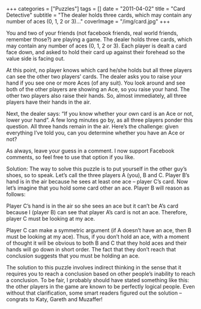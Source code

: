 +++
categories = ["Puzzles"]
tags = []
date = "2011-04-02"
title = "Card Detective"
subtitle = "The dealer holds three cards, which may contain any number of aces (0, 1, 2 or 3)..."
coverImage = "/img/card.jpg"
+++

You and two of your friends (not facebook friends, real world friends, remember those?) are playing a game. The dealer holds three cards, which may contain any number of aces (0, 1, 2 or 3). Each player is dealt a card face down, and asked to hold their card up against their forehead so the value side is facing out.
<!--more-->

At this point, no player knows which card he/she holds but all three players can see the other two players’ cards. The dealer asks you to raise your hand if you see one or more Aces (of any suit). You look around and see both of the other players are showing an Ace, so you raise your hand. The other two players also raise their hands. So, almost immediately, all three players have their hands in the air.

Next, the dealer says: “If you know whether your own card is an Ace or not, lower your hand”. A few long minutes go by, as all three players ponder this question. All three hands remain in the air. Here’s the challenge: given everything I’ve told you, can you determine whether you have an Ace or not?

As always, leave your guess in a comment. I now support Facebook comments, so feel free to use that option if you like.

Solution: The way to solve this puzzle is to put yourself in the other guy’s shoes, so to speak. Let’s call the three players A (you), B and C. Player B’s hand is in the air because he sees at least one ace – player C’s card. Now let’s imagine that you hold some card other an ace. Player B will reason as follows:

Player C’s hand is in the air so she sees an ace but it can’t be A’s card because I (player B) can see that player A’s card is not an ace. Therefore, player C must be looking at my ace.

Player C can make a symmetric argument (if A doesn’t have an ace, then B must be looking at my ace). Thus, if you don’t hold an ace, with a moment of thought it will be obvious to both B and C that they hold aces and their hands will go down in short order. The fact that they don’t reach that conclusion suggests that you must be holding an ace.

The solution to this puzzle involves indirect thinking in the sense that it requires you to reach a conclusion based on other people’s inability to reach a conclusion. To be fair, I probably should have stated something like this: the other players in the game are known to be perfectly logical people. Even without that clarification, some smart readers figured out the solution – congrats to Katy, Gareth and Muzaffer!
